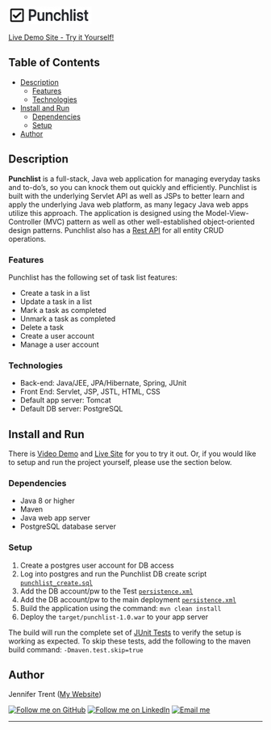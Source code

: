 <img src="readme.jpg" width="165" height="35">

	 
<!-- <a href="#key-features">Video Demo</a> • -->
<a href="http://jentrent.com/punchlist" target="_blank">Live Demo Site - Try it Yourself!</a> 

## Table of Contents
- [Description](#description)
	- [Features](#features)
	- [Technologies](#technologies)
- [Install and Run](#install-and-run)
	- [Dependencies](#dependencies)
	- [Setup](#setup)
- [Author](#author)

## Description
**Punchlist** is a full-stack, Java web application for managing everyday tasks and to-do’s, so you can knock them out quickly and efficiently.  Punchlist is built with the underlying Servlet API as well as JSPs to better learn and apply the underlying Java web platform, as many legacy Java web apps utilize this approach. The application is designed using the Model-View-Controller (MVC) pattern as well as other well-established object-oriented design patterns.  Punchlist also has a [Rest API](src/main/java/com/jentrent/punchlist/api) for all entity CRUD operations.

### Features
Punchlist has the following set of task list features:
- Create a task in a list
- Update a task in a list
- Mark a task as completed
- Unmark a task as completed
- Delete a task
- Create a user account
- Manage a user account

### Technologies
- Back-end: Java/JEE, JPA/Hibernate, Spring, JUnit
- Front End: Servlet, JSP, JSTL, HTML, CSS
- Default app server: Tomcat
- Default DB server: PostgreSQL

## Install and Run
There is <a href="#key-features">Video Demo</a> and <a href="http://jentrent.com/punchlist" target="_blank">Live Site</a> for you to try it out. Or, if you would like to setup and run the project yourself, please use the section below.

### Dependencies

- Java 8 or higher
- Maven
- Java web app server
- PostgreSQL database server

### Setup
1. Create a postgres user account for DB access
2. Log into postgres and run the Punchlist DB create script [`punchlist_create.sql`](src/main/resources/sql/punchlist_create.sql)
3. Add the DB account/pw to the Test [`persistence.xml`](src/test/resources/META-INF/persistence.xml)
4. Add the DB account/pw to the main deployment [`persistence.xml`](src/main/resources/META-INF/persistence.xml)
5. Build the application using the command: `mvn clean install`
6. Deploy the `target/punchlist-1.0.war` to your app server

The build will run the complete set of [JUnit Tests](src/test/java/com/jentrent/punchlist/service/test/) to verify the setup is working as expected. To skip these tests, add the following to the maven build command:  `-Dmaven.test.skip=true`

## Author

Jennifer Trent (<a href="http://jentrent.com" target="_blank">My Website</a>)

[![Follow me on GitHub](https://img.shields.io/badge/GitHub-100000?style=for-the-badge&logo=github&logoColor=white)](https://github.com/jentrent) 
[![Follow me on LinkedIn](https://img.shields.io/badge/LinkedIn-0077B5?style=for-the-badge&logo=linkedin&logoColor=white)](https://www.linkedin.com/in/jenniferltrent/)
[![Email me](https://img.shields.io/badge/Gmail-D14836?style=for-the-badge&logo=gmail&logoColor=white)](mailto:Jltrent12@gmail.com)

</div>





---
